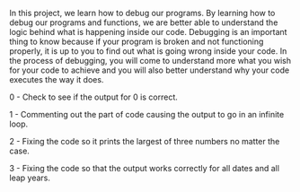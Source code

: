 In this project, we learn how to debug our programs. By learning how to debug our programs and functions, we are better able to understand the logic behind what is happening inside our code. Debugging is an important thing to know because if your program is broken and not functioning properly, it is up to you to find out what is going wrong inside your code. In the process of debugging, you will come to understand more what you wish for your code to achieve and you will also better understand why your code executes the way it does.

0 - Check to see if the output for 0 is correct.

1 - Commenting out the part of code causing the output to go in an infinite loop.

2 - Fixing the code so it prints the largest of three numbers no matter the case.

3 - Fixing the code so that the output works correctly for all dates and all leap years.
